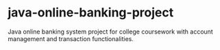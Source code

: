 # java-online-banking-project
Java online banking system project for college coursework with account management and transaction functionalities.
